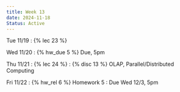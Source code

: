 ```yaml
---
title: Week 13
date: 2024-11-18
Status: Active
---
```


Tue 11/19
: {% lec 23 %}

Wed 11/20
: {% hw_due 5 %} Due, 5pm

Thu 11/21
: {% lec 24 %}
: {% disc 13 %} OLAP, Parallel/Distributed Computing

Fri 11/22
: {% hw_rel 6 %} Homework 5
  : Due Wed 12/3, 5pm
